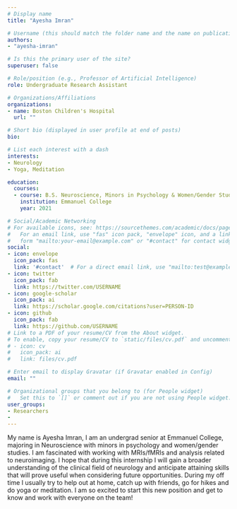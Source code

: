```yaml
---
# Display name
title: "Ayesha Imran"

# Username (this should match the folder name and the name on publications)
authors:
- "ayesha-imran"

# Is this the primary user of the site?
superuser: false

# Role/position (e.g., Professor of Artificial Intelligence)
role: Undergraduate Research Assistant

# Organizations/Affiliations
organizations:
- name: Boston Children's Hospital 
  url: ""

# Short bio (displayed in user profile at end of posts)
bio: 

# List each interest with a dash
interests:
- Neurology
- Yoga, Meditation

education:
  courses:
  - course: B.S. Neuroscience, Minors in Psychology & Women/Gender Studies
    institution: Emmanuel College
    year: 2021

# Social/Academic Networking
# For available icons, see: https://sourcethemes.com/academic/docs/page-builder/#icons
#   For an email link, use "fas" icon pack, "envelope" icon, and a link in the
#   form "mailto:your-email@example.com" or "#contact" for contact widget.
social:
- icon: envelope
  icon_pack: fas
  link: '#contact'  # For a direct email link, use "mailto:test@example.org".
- icon: twitter
  icon_pack: fab
  link: https://twitter.com/USERNAME
- icon: google-scholar
  icon_pack: ai
  link: https://scholar.google.com/citations?user=PERSON-ID
- icon: github
  icon_pack: fab
  link: https://github.com/USERNAME
# Link to a PDF of your resume/CV from the About widget.
# To enable, copy your resume/CV to `static/files/cv.pdf` and uncomment the lines below.
# - icon: cv
#   icon_pack: ai
#   link: files/cv.pdf

# Enter email to display Gravatar (if Gravatar enabled in Config)
email: ""

# Organizational groups that you belong to (for People widget)
#   Set this to `[]` or comment out if you are not using People widget.
user_groups:
- Researchers
- 
---
```


My name is Ayesha Imran, I am an undergrad senior at Emmanuel College, majoring in Neuroscience with minors in psychology and women/gender studies. I am fascinated with working with MRIs/fMRIs and analysis related to neuroimaging. I hope that during this internship I will gain a broader understanding of the clinical field of neurology and anticipate attaining skills that will prove useful when considering future opportunities. During my off time I usually try to help out at home, catch up with friends, go for hikes and do yoga or meditation. I am so excited to start this new position and get to know and work with everyone on the team!
